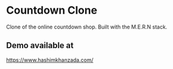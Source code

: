 # Countdown Clone
Clone of the online countdown shop. Built with the M.E.R.N stack.

## Demo available at
https://www.hashimkhanzada.com/
